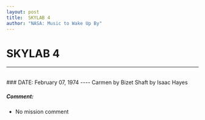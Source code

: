 ```yaml
---
layout: post
title:  SKYLAB 4
author: "NASA: Music to Wake Up By"
---
```


# SKYLAB 4
----
<br/>
### DATE: February 07, 1974
----
Carmen by Bizet
Shaft by Isaac Hayes

##### Comment:
* No mission comment
